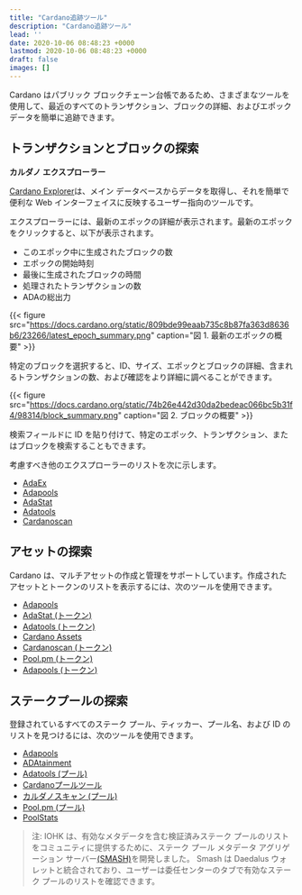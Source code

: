 ```yaml
---
title: "Cardano追跡ツール"
description: "Cardano追跡ツール"
lead: ''
date: 2020-10-06 08:48:23 +0000
lastmod: 2020-10-06 08:48:23 +0000
draft: false
images: []
---
```


Cardano はパブリック ブロックチェーン台帳であるため、さまざまなツールを使用して、最近のすべてのトランザクション、ブロックの詳細、およびエポック データを簡単に追跡できます。

## トランザクションとブロックの探索

**カルダノ エクスプローラー**

[Cardano Explorer](https://explorer.cardano.org/en.html)は、メイン データベースからデータを取得し、それを簡単で便利な Web インターフェイスに反映するユーザー指向のツールです。

エクスプローラーには、最新のエポックの詳細が表示されます。最新のエポックをクリックすると、以下が表示されます。

- このエポック中に生成されたブロックの数
- エポックの開始時刻
- 最後に生成されたブロックの時間
- 処理されたトランザクションの数
- ADAの総出力

{{&lt; figure src="https://docs.cardano.org/static/809bde99eaab735c8b87fa363d8636b6/23266/latest_epoch_summary.png" caption="図 1. 最新のエポックの概要" &gt;}}

特定のブロックを選択すると、ID、サイズ、エポックとブロックの詳細、含まれるトランザクションの数、および確認をより詳細に調べることができます。

{{&lt; figure src="https://docs.cardano.org/static/74b26e442d30da2bedeac066bc5b31f4/98314/block_summary.png" caption="図 2. ブロックの概要" &gt;}}

検索フィールドに ID を貼り付けて、特定のエポック、トランザクション、またはブロックを検索することもできます。

考慮すべき他のエクスプローラーのリストを次に示します。

- [AdaEx](https://cexplorer.io/)
- [Adapools](https://adapools.org/)
- [AdaStat](https://adastat.net/transactions)
- [Adatools](https://adatools.io/transactions)
- [Cardanoscan](https://cardanoscan.io/transactions)

## アセットの探索

Cardano は、マルチアセットの作成と管理をサポートしています。作成されたアセットとトークンのリストを表示するには、次のツールを使用できます。

- [Adapools](https://adapools.org/)
- [AdaStat (トークン)](https://adastat.net/tokens)
- [Adatools (トークン)](https://adatools.io/tokens)
- [Cardano Assets](https://cardanoassets.com/)
- [Cardanoscan (トークン)](https://cardanoscan.io/tokens)
- [Pool.pm (トークン)](https://pool.pm/tokens)
- [Adapools (トークン)](https://adapools.org/token)

## ステークプールの探索

登録されているすべてのステーク プール、ティッカー、プール名、および ID のリストを見つけるには、次のツールを使用できます。

- [Adapools](https://adapools.org/)
- [ADAtainment](https://www.adatainment.com/index.php?page=home&lang=en)
- [Adatools (プール)](https://adatools.io/pools)
- [Cardanoプールツール](https://pooltool.io/)
- [カルダノスキャン (プール)](https://cardanoscan.io/pools)
- [Pool.pm (プール)](https://pool.pm/search)
- [PoolStats](https://poolstats.org/#)

> 注: IOHK は、有効なメタデータを含む検証済みステーク プールのリストをコミュニティに提供するために、ステーク プール メタデータ アグリゲーション サーバー[(SMASH)](https://docs.cardano.org/development-guidelines/operating-a-stake-pool/SMASH)を開発しました。 Smash は Daedalus ウォレットと統合されており、ユーザーは委任センターのタブで有効なステーク プールのリストを確認できます。
